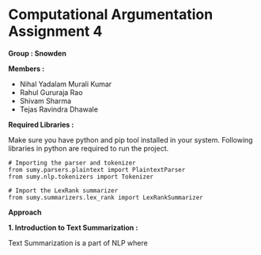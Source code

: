 # Computational Argumentation Assignment 4
**Group : Snowden**

**Members :**

* Nihal Yadalam Murali Kumar
* Rahul Gururaja Rao
* Shivam Sharma
* Tejas Ravindra Dhawale

**Required Libraries :**

Make sure you have python and pip tool installed in your system. Following libraries in python are required to run the project.
    
    # Importing the parser and tokenizer
    from sumy.parsers.plaintext import PlaintextParser
    from sumy.nlp.tokenizers import Tokenizer

    # Import the LexRank summarizer
    from sumy.summarizers.lex_rank import LexRankSummarizer
    
**Approach**

**1. Introduction to Text Summarization :**

Text Summarization is a part of NLP where
